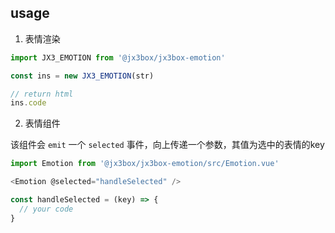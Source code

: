 ## usage

1. 表情渲染

```js
import JX3_EMOTION from '@jx3box/jx3box-emotion'

const ins = new JX3_EMOTION(str)

// return html
ins.code
```

2. 表情组件

该组件会 `emit` 一个 `selected` 事件，向上传递一个参数，其值为选中的表情的key

```js
import Emotion from '@jx3box/jx3box-emotion/src/Emotion.vue'

<Emotion @selected="handleSelected" />

const handleSelected = (key) => {
  // your code
}
```